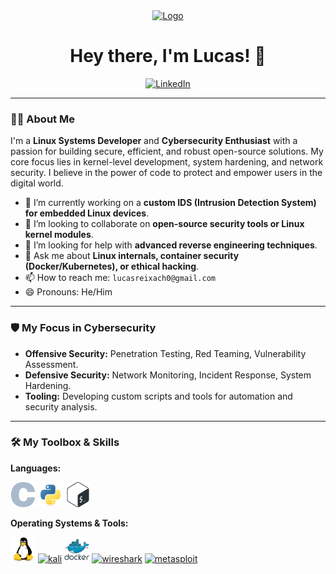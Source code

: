 <div align="center">
  <a href="https://github.com/somelucs">
    <img src="https://i.pinimg.com/originals/f9/ba/23/f9ba232d6b18c80b3a95c1ec8dc1c796.gif" alt="Logo" width="150">
  </a>
  <h1>Hey there, I'm Lucas! 👋</h1>
</div>

<div align="center">
  
  <a href="https://linkedin.com/in/lucas-reixach-00a76332b/">
    <img src="https://img.shields.io/badge/LinkedIn-0077B5?style=for-the-badge&logo=linkedin&logoColor=white" alt="LinkedIn"/>
  </a>
 
</div>

---

### 👨‍💻 About Me

I'm a **Linux Systems Developer** and **Cybersecurity Enthusiast** with a passion for building secure, efficient, and robust open-source solutions. My core focus lies in kernel-level development, system hardening, and network security. I believe in the power of code to protect and empower users in the digital world.

- 🔭 I’m currently working on a **custom IDS (Intrusion Detection System) for embedded Linux devices**.
- 👯 I’m looking to collaborate on **open-source security tools or Linux kernel modules**.
- 🤔 I’m looking for help with **advanced reverse engineering techniques**.
- 💬 Ask me about **Linux internals, container security (Docker/Kubernetes), or ethical hacking**.
- 📫 How to reach me: `lucasreixach0@gmail.com`
- 😄 Pronouns: He/Him

---

### 🛡️ My Focus in Cybersecurity

- **Offensive Security:** Penetration Testing, Red Teaming, Vulnerability Assessment.
- **Defensive Security:** Network Monitoring, Incident Response, System Hardening.
- **Tooling:** Developing custom scripts and tools for automation and security analysis.

---

### 🛠️ My Toolbox & Skills

**Languages:**
<p align="left">
  <a href="https://www.cprogramming.com/" target="_blank" rel="noreferrer"><img src="https://raw.githubusercontent.com/devicons/devicon/master/icons/c/c-original.svg" alt="c" width="40" height="40"/></a>
  <a href="https://www.python.org" target="_blank" rel="noreferrer"><img src="https://raw.githubusercontent.com/devicons/devicon/master/icons/python/python-original.svg" alt="python" width="40" height="40"/></a>
  <a href="https://www.gnu.org/software/bash/" target="_blank" rel="noreferrer"><img src="https://raw.githubusercontent.com/devicons/devicon/master/icons/bash/bash-original.svg" alt="bash" width="40" height="40"/></a>
</p>

**Operating Systems & Tools:**
<p align="left">
  <a href="https://www.linux.org/" target="_blank" rel="noreferrer"><img src="https://raw.githubusercontent.com/devicons/devicon/master/icons/linux/linux-original.svg" alt="linux" width="40" height="40"/></a>
  <a href="https://www.kali.org/" target="_blank" rel="noreferrer"><img src="https://www.kali.org/images/kali-logo.svg" alt="kali" width="40" height="40"/></a>
  <a href="https://www.docker.com/" target="_blank" rel="noreferrer"><img src="https://raw.githubusercontent.com/devicons/devicon/master/icons/docker/docker-original-wordmark.svg" alt="docker" width="40" height="40"/></a>
  <a href="https://www.wireshark.org/" target="_blank" rel="noreferrer"><img src="https://th.bing.com/th/id/R.455d0deadd59721129aadc6be85f13e8?rik=tNJQqKlthTU%2b3g&pid=ImgRaw&r=0" alt="wireshark" width="40" height="40"/></a>
  <a href="https://www.metasploit.com/" target="_blank" rel="noreferrer"><img src="https://www.kindpng.com/picc/m/79-793003_metasploit-logo-transparent-hd-png-download.png" alt="metasploit" width="40" height="40"/></a>
</p>
